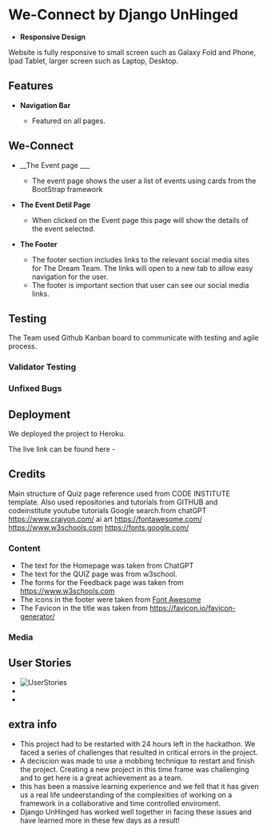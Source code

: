 # We-Connect by Django UnHinged

- __Responsive Design__

 Website is fully responsive to small screen such as Galaxy Fold and Phone, Ipad Tablet, larger screen such as Laptop, Desktop.




## Features

- __Navigation Bar__

  - Featured on all pages. 

## We-Connect

- __The Event page ___

  - The event page shows the user a list of events using cards from the BootStrap framework 

- __The Event Detil Page__

  - When clicked on the Event page this page will show the details of the event selected.

- __The Footer__ 

  - The footer section includes links to the relevant social media sites for The Dream Team. The links will open to a new tab to allow easy navigation for the user. 
  - The footer is important section that user can see our social media links.

## Testing 

The Team used Github Kanban board to communicate with testing and agile process.

### Validator Testing 

### Unfixed Bugs

## Deployment

We deployed the project to Heroku.
 

The live link can be found here -

## Credits 

Main structure of Quiz page reference used from CODE INSTITUTE template. Also used repositories and tutorials from GITHUB and codeinstitute
youtube tutorials
Google search.from 
chatGPT
https://www.craiyon.com/   ai art
https://fontawesome.com/
https://www.w3schools.com
https://fonts.google.com/


### Content 

- The text for the Homepage was taken from ChatGPT
- The text for the QUIZ page was from w3school.
- The forms for the Feedback page was taken from https://www.w3schools.com
- The icons in the footer were taken from [Font Awesome](https://fontawesome.com/)
- The Favicon in the title was taken from https://favicon.io/favicon-generator/

### Media

## User Stories

- ![UserStories](image.png)
- 
- 

## extra info
- This project had to be restarted with 24 hours left in the hackathon. We faced a series of challenges that resulted in critical errors in the project.
- A deciscion was made to use a mobbing technique to restart and finish the project.  Creating a new project in this time frame was challenging and to get here is a great achievement as a team. 
- this has been a massive learning experience and we fell that it has given us a real life undeerstanding of the complexities of working on a framework in a collaborative and time controlled enviroment.
- Django UnHinged has worked well together in facing these issues and have learned more in these few days as a result! 
